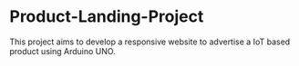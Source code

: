 # Product-Landing-Project
This project aims to develop a responsive website to advertise a IoT based product using Arduino UNO.
